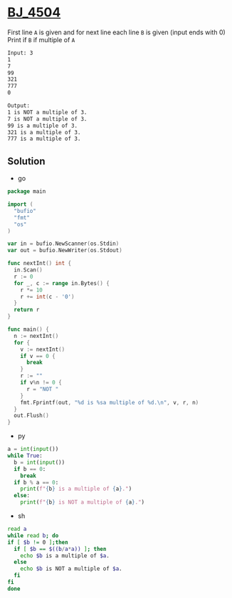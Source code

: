 # [BJ_4504](https://acmicpc.net/problem/4504)

First line `A` is given and for next line each line `B` is given (input ends with 0)
Print if `B` if multiple of `A`

```txt
Input: 3
1
7
99
321
777
0

Output:
1 is NOT a multiple of 3.
7 is NOT a multiple of 3.
99 is a multiple of 3.
321 is a multiple of 3.
777 is a multiple of 3.
```

## Solution

* go

```go
package main

import (
  "bufio"
  "fmt"
  "os"
)

var in = bufio.NewScanner(os.Stdin)
var out = bufio.NewWriter(os.Stdout)

func nextInt() int {
  in.Scan()
  r := 0
  for _, c := range in.Bytes() {
    r *= 10
    r += int(c - '0')
  }
  return r
}

func main() {
  n := nextInt()
  for {
    v := nextInt()
    if v == 0 {
      break
    }
    r := ""
    if v%n != 0 {
      r = "NOT "
    }
    fmt.Fprintf(out, "%d is %sa multiple of %d.\n", v, r, n)
  }
  out.Flush()
}
```

* py

```py
a = int(input())
while True:
  b = int(input())
  if b == 0:
    break
  if b % a == 0:
    print(f"{b} is a multiple of {a}.")
  else:
    print(f"{b} is NOT a multiple of {a}.")
```

* sh

```sh
read a
while read b; do
if [ $b != 0 ];then
  if [ $b == $((b/a*a)) ]; then
    echo $b is a multiple of $a.
  else
    echo $b is NOT a multiple of $a.
  fi
fi
done
```
